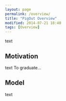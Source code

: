 ```yaml
---
layout: page
permalink: /overview/
title: "PigOut Overview"
modified: 2014-07-21 18:40
tags: [Overview]
---
```


text

## Motivation

text 
To graduate...

## Model

text
